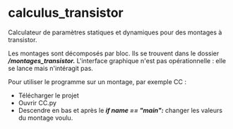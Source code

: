 # calculus_transistor
Calculateur de paramètres statiques et dynamiques pour des montages à transistor.

Les montages sont décomposés par bloc. Ils se trouvent dans le dossier ***/montages_transistor.***
L'interface graphique n'est pas opérationnelle : elle se lance mais n'intéragit pas. 

Pour utiliser le programme sur un montage, par exemple CC : 
- Télécharger le projet
- Ouvrir CC.py
- Descendre en bas et après le ***if __name__ == "__main__":*** changer les valeurs du montage voulu.
